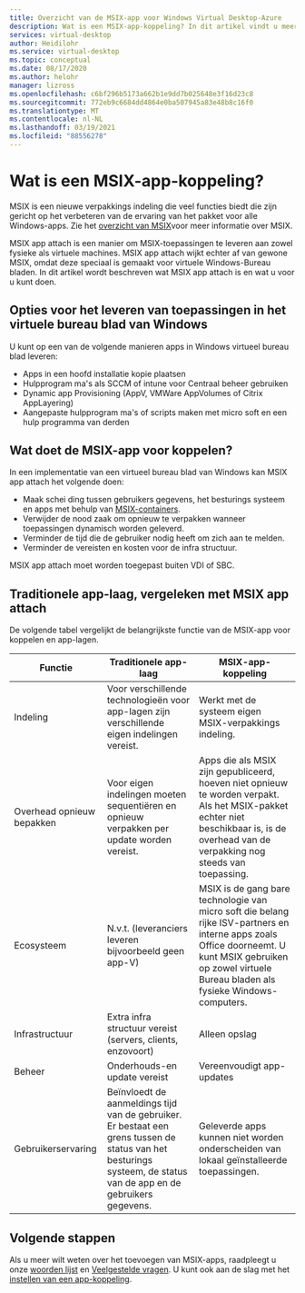 ```yaml
---
title: Overzicht van de MSIX-app voor Windows Virtual Desktop-Azure
description: Wat is een MSIX-app-koppeling? In dit artikel vindt u meer informatie.
services: virtual-desktop
author: Heidilohr
ms.service: virtual-desktop
ms.topic: conceptual
ms.date: 08/17/2020
ms.author: helohr
manager: lizross
ms.openlocfilehash: c6bf296b5173a662b1e9dd7b025648e3f16d23c8
ms.sourcegitcommit: 772eb9c6684dd4864e0ba507945a83e48b8c16f0
ms.translationtype: MT
ms.contentlocale: nl-NL
ms.lasthandoff: 03/19/2021
ms.locfileid: "88556278"
---
```

# <a name="what-is-msix-app-attach"></a>Wat is een MSIX-app-koppeling?

MSIX is een nieuwe verpakkings indeling die veel functies biedt die zijn gericht op het verbeteren van de ervaring van het pakket voor alle Windows-apps. Zie het [overzicht van MSIX](/windows/msix/overview)voor meer informatie over MSIX.

MSIX app attach is een manier om MSIX-toepassingen te leveren aan zowel fysieke als virtuele machines. MSIX app attach wijkt echter af van gewone MSIX, omdat deze speciaal is gemaakt voor virtuele Windows-Bureau bladen. In dit artikel wordt beschreven wat MSIX app attach is en wat u voor u kunt doen.

## <a name="application-delivery-options-in-windows-virtual-desktop"></a>Opties voor het leveren van toepassingen in het virtuele bureau blad van Windows

U kunt op een van de volgende manieren apps in Windows virtueel bureau blad leveren:

- Apps in een hoofd installatie kopie plaatsen
- Hulpprogram ma's als SCCM of intune voor Centraal beheer gebruiken
- Dynamic app Provisioning (AppV, VMWare AppVolumes of Citrix AppLayering)
- Aangepaste hulpprogram ma's of scripts maken met micro soft en een hulp programma van derden

## <a name="what-does-msix-app-attach-do"></a>Wat doet de MSIX-app voor koppelen?

In een implementatie van een virtueel bureau blad van Windows kan MSIX app attach het volgende doen:

- Maak schei ding tussen gebruikers gegevens, het besturings systeem en apps met behulp van [MSIX-containers](/windows/msix/msix-container).
- Verwijder de nood zaak om opnieuw te verpakken wanneer toepassingen dynamisch worden geleverd.
- Verminder de tijd die de gebruiker nodig heeft om zich aan te melden.
- Verminder de vereisten en kosten voor de infra structuur.

MSIX app attach moet worden toegepast buiten VDI of SBC.

## <a name="traditional-app-layering-compared-to-msix-app-attach"></a>Traditionele app-laag, vergeleken met MSIX app attach

De volgende tabel vergelijkt de belangrijkste functie van de MSIX-app voor koppelen en app-lagen.

| Functie | Traditionele app-laag  | MSIX-app-koppeling  |
|-----|-----------------------------|--------------------|
| Indeling               | Voor verschillende technologieën voor app-lagen zijn verschillende eigen indelingen vereist. | Werkt met de systeem eigen MSIX-verpakkings indeling.        |
| Overhead opnieuw bepakken | Voor eigen indelingen moeten sequentiëren en opnieuw verpakken per update worden vereist.         | Apps die als MSIX zijn gepubliceerd, hoeven niet opnieuw te worden verpakt. Als het MSIX-pakket echter niet beschikbaar is, is de overhead van de verpakking nog steeds van toepassing. |
| Ecosysteem            | N.v.t. (leveranciers leveren bijvoorbeeld geen app-V)  | MSIX is de gang bare technologie van micro soft die belang rijke ISV-partners en interne apps zoals Office doorneemt. U kunt MSIX gebruiken op zowel virtuele Bureau bladen als fysieke Windows-computers. |
| Infrastructuur       | Extra infra structuur vereist (servers, clients, enzovoort) | Alleen opslag   |
| Beheer       | Onderhouds-en update vereist   | Vereenvoudigt app-updates |
| Gebruikerservaring      | Beïnvloedt de aanmeldings tijd van de gebruiker. Er bestaat een grens tussen de status van het besturings systeem, de status van de app en de gebruikers gegevens.  | Geleverde apps kunnen niet worden onderscheiden van lokaal geïnstalleerde toepassingen. |

## <a name="next-steps"></a>Volgende stappen

Als u meer wilt weten over het toevoegen van MSIX-apps, raadpleegt u onze [woorden lijst](app-attach-glossary.md) en [Veelgestelde vragen](app-attach-faq.md). U kunt ook aan de slag met het [instellen van een app-koppeling](app-attach.md).
